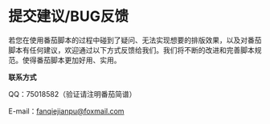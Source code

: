# 提交建议/BUG反馈

若您在使用番茄脚本的过程中碰到了疑问、无法实现想要的排版效果，以及对番茄脚本有任何建议，欢迎通过以下方式反馈给我们。我们将不断的改进和完善脚本规范。使得番茄脚本更加好用、实用。

 **联系方式**

QQ：75018582（验证请注明番茄简谱）

E-mail：fanqiejianpu@foxmail.com
